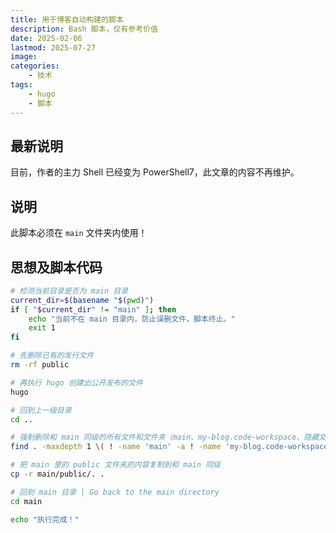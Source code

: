 ```yaml
---
title: 用于博客自动构建的脚本
description: Bash 脚本，仅有参考价值
date: 2025-02-06
lastmod: 2025-07-27
image:
categories:
    - 技术
tags:
    - hugo
    - 脚本
---
```


## 最新说明

目前，作者的主力 Shell 已经变为 PowerShell7，此文章的内容不再维护。

## 说明

此脚本必须在 `main` 文件夹内使用！

## 思想及脚本代码

```bash
# 检测当前目录是否为 main 目录
current_dir=$(basename "$(pwd)")
if [ "$current_dir" != "main" ]; then
    echo "当前不在 main 目录内，防止误删文件，脚本终止。"
    exit 1
fi

# 先删除已有的发行文件
rm -rf public

# 再执行 hugo 创建出公开发布的文件
hugo

# 回到上一级目录
cd ..

# 强制删除和 main 同级的所有文件和文件夹（main、my-blog.code-workspace、隐藏文件夹和 README.md 除外）
find . -maxdepth 1 \( ! -name 'main' -a ! -name 'my-blog.code-workspace' -a ! -name '.' -a ! -name '.*' -a ! -name 'README.md' \) -exec rm -rf {} +

# 把 main 里的 public 文件夹的内容复制到和 main 同级
cp -r main/public/. .

# 回到 main 目录 | Go back to the main directory
cd main

echo "执行完成！"
```
